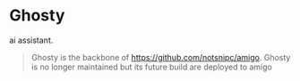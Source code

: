 # Ghosty
ai assistant.

> Ghosty is the backbone of https://github.com/notsnipc/amigo. Ghosty is no longer maintained but its future build are deployed to amigo
